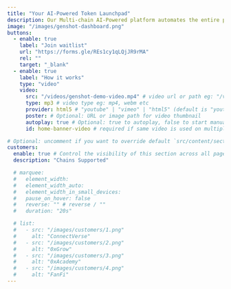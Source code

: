 ```yaml
---
title: "Your AI-Powered Token Launchpad"
description: Our Multi-chain AI-Powered platform automates the entire process from code to creating liquidity pool.
image: "/images/genshot-dashboard.png"
buttons:
  - enable: true
    label: "Join waitlist"
    url: "https://forms.gle/REs1cy1qLQjJR9rMA"
    rel: ""
    target: "_blank"
  - enable: true
    label: "How it works"
    type: "video"
    video:
      src: "/videos/genshot-demo-video.mp4" # video url or path eg: "/videos/test-video.mp4" or "https://example.com/test-video.mp4"
      type: mp3 # video type eg: mp4, webm etc
      provider: html5 # "youtube" | "vimeo" | "html5" (default is "youtube")
      poster: # Optional: URL or image path for video thumbnail
      autoplay: true # Optional: true to autoplay, false to start manually (default is false)
      id: home-banner-video # required if same video is used on multiple time on same page

# Optional: uncomment if you want to override default `src/content/sections/english/chains.md` content
customers:
  enable: true # Control the visibility of this section across all pages where it is used
  description: "Chains Supported"

  # marquee:
  #   element_width:
  #   element_width_auto:
  #   element_width_in_small_devices:
  #   pause_on_hover: false
  #   reverse: "" # reverse / ""
  #   duration: "20s"

  # list:
  #   - src: "/images/customers/1.png"
  #     alt: "ConnectVerse"
  #   - src: "/images/customers/2.png"
  #     alt: "0xGrow"
  #   - src: "/images/customers/3.png"
  #     alt: "0xAcademy"
  #   - src: "/images/customers/4.png"
  #     alt: "FanFi"
---
```

